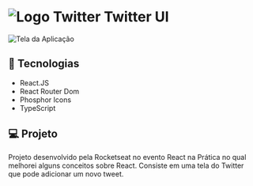 # ![Logo Twitter](https://github.com/GomesKay/Twitter-UI/assets/85319481/7dbe52aa-a2eb-44b7-96b6-7384edaa9c88) Twitter UI
![Tela da Aplicação](https://github.com/GomesKay/Twitter-UI/assets/85319481/4d460d55-9b44-47df-88c9-085cc41b44a7)


## 🚀 Tecnologias
* React.JS
* React Router Dom
* Phosphor Icons
* TypeScript

## 💻 Projeto
Projeto desenvolvido pela Rocketseat no evento React na Prática no qual melhorei alguns conceitos sobre React. Consiste em uma tela do Twitter que pode adicionar um novo tweet.

